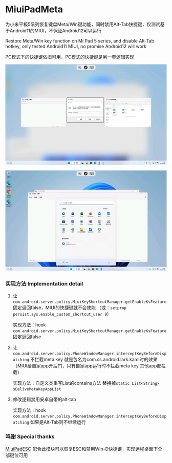 # MiuiPadMeta

为小米平板5系列恢复键盘Meta/Win键功能，同时禁用Alt-Tab快捷键，仅测试基于Android11的MIUI，不保证Android12可以运行

Restore Meta/Win key function on Mi Pad 5 series, and disable Alt-Tab hotkey, only tested Android11 MIUI, no promise Android12 will work 



PC模式下的快捷键依旧可用，PC模式的快捷键是另一套逻辑实现

![Screenshot_2023-01-18-03-08-54-671_com.microsoft.rdc.androidx](README.assets/Screenshot_2023-01-18-03-08-54-671_com.microsoft.rdc.androidx.jpg)

![Screenshot_2023-01-18-03-09-31-674_com.microsoft.rdc.androidx](README.assets/Screenshot_2023-01-18-03-09-31-674_com.microsoft.rdc.androidx.jpg)



### 实现方法 Implementation detail
1. 让`com.android.server.policy.MiuiKeyShortcutManager.getEnableKsFeature`固定返回false，MIUI的快捷键就不会使能
    （或：`setprop persist.sys.enable_custom_shortcut_user 0`）

   实现方法：hook `com.android.server.policy.MiuiKeyShortcutManager.getEnableKsFeature` 固定返回false

2. 让`com.android.server.policy.PhoneWindowManager.interceptKeyBeforeDispatching` 不拦截meta key 就是包名为com.ss.android.lark.kami时的效果（MIUI给自家app开后门，只有自家app运行时不拦截meta key 其他app都拦截）

    实现方法：自定义类重写List的contains方法 替换掉`static List<String> sDeliveMetaKeyAppList`

3. 修改逻辑禁用安卓自带的alt-tab

    实现方法：hook `com.android.server.policy.PhoneWindowManager.interceptKeyBeforeDispatching` 如果是Alt-Tab则不继续运行

    

### 鸣谢 Special thanks

[MiuiPadESC](https://github.com/YifePlayte/MiuiPadESC) 配合此模块可以恢复ESC和禁用Win-D快捷键，实现远程桌面下全部键位可用